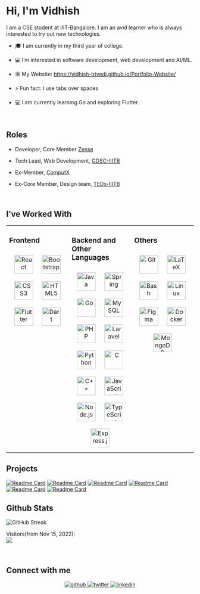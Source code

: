 # Hi, I'm Vidhish  
  

I am a CSE student at IIIT-Bangalore. I am an avid learner who is always interested to try out new technologies.  
  

- 🎓 I am currently in my third year of college.  
  

- 💻 I’m interested in software development, web development and AI/ML.  
  

- 🕸 My Website: https://vidhish-trivedi.github.io/Portfolio-Website/


- ⚡ Fun fact: I use tabs over spaces  
  
 
- 💻 I am currently learning Go and exploring Flutter.

<br/>  

## Roles  
  

- Developer, Core Member [Zense](https://zense.co.in/)  

- Tech Lead, Web Development, [GDSC-IIITB](https://gdsc.community.dev/international-institute-of-information-technology-iiit-bangalore/)  

- Ex-Member, [ComputX](https://stunning-hamster-ccbf28.netlify.app/)  

- Ex-Core Member, Design team, [TEDx-IIITB](https://www.tedxiiitbangalore.in/)  
  

<br/>  

## I've Worked With  
  
<table><tr><td valign="top" width="33%">



### Frontend  
<div align="center">  
<a href="https://reactjs.org/" target="_blank"><img style="margin: 10px" src="https://profilinator.rishav.dev/skills-assets/react-original-wordmark.svg" alt="React" height="50" /></a>  
<a href="https://getbootstrap.com/docs/3.4/javascript/" target="_blank"><img style="margin: 10px" src="https://profilinator.rishav.dev/skills-assets/bootstrap-plain.svg" alt="Bootstrap" height="50" /></a>  
<a href="https://www.w3schools.com/css/" target="_blank"><img style="margin: 10px" src="https://profilinator.rishav.dev/skills-assets/css3-original-wordmark.svg" alt="CSS3" height="50" /></a>  
<a href="https://en.wikipedia.org/wiki/HTML5" target="_blank"><img style="margin: 10px" src="https://profilinator.rishav.dev/skills-assets/html5-original-wordmark.svg" alt="HTML5" height="50" /></a>  
<a href="https://flutter.dev/" target="_blank"><img style="margin: 10px" src="https://profilinator.rishav.dev/skills-assets/flutterio-icon.svg" alt="Flutter" height="50" /></a>  
<a href="https://dart.dev/" target="_blank"><img style="margin: 10px" src="https://profilinator.rishav.dev/skills-assets/dartlang-icon.svg" alt="Dart" height="50" /></a>  
</div>

</td><td valign="top" width="33%">



### Backend and Other Languages  
<div align="center">  
<a href="https://www.java.com/" target="_blank"><img style="margin: 10px" src="https://profilinator.rishav.dev/skills-assets/java-original-wordmark.svg" alt="Java" height="50" /></a>  
<a href="https://docs.spring.io/spring-framework/docs/3.0.x/reference/expressions.html#:~:text=The%20Spring%20Expression%20Language%20(SpEL,and%20basic%20string%20templating%20functionality." target="_blank"><img style="margin: 10px" src="https://profilinator.rishav.dev/skills-assets/springio-icon.svg" alt="Spring" height="50" /></a>  
<a href="https://go.dev/" target="_blank"><img style="margin: 10px" src="https://profilinator.rishav.dev/skills-assets/go-original.svg" alt="Go" height="50" /></a>  
<a href="https://www.mysql.com/" target="_blank"><img style="margin: 10px" src="https://profilinator.rishav.dev/skills-assets/mysql-original-wordmark.svg" alt="MySQL" height="50" /></a>  
<a href="https://www.php.net/" target="_blank"><img style="margin: 10px" src="https://profilinator.rishav.dev/skills-assets/php-original.svg" alt="PHP" height="50" /></a>  
<a href="https://laravel.com/" target="_blank"><img style="margin: 10px" src="https://profilinator.rishav.dev/skills-assets/laravel-plain-wordmark.svg" alt="Laravel" height="50" /></a>  
<a href="https://www.python.org/" target="_blank"><img style="margin: 10px" src="https://profilinator.rishav.dev/skills-assets/python-original.svg" alt="Python" height="50" /></a>  
<a href="https://www.cprogramming.com/" target="_blank"><img style="margin: 10px" src="https://profilinator.rishav.dev/skills-assets/c-original.svg" alt="C" height="50" /></a>  
<a href="https://www.cplusplus.com/" target="_blank"><img style="margin: 10px" src="https://profilinator.rishav.dev/skills-assets/cplusplus-original.svg" alt="C++" height="50" /></a>  
<a href="https://www.javascript.com/" target="_blank"><img style="margin: 10px" src="https://profilinator.rishav.dev/skills-assets/javascript-original.svg" alt="JavaScript" height="50" /></a>  
<a href="https://nodejs.org/" target="_blank"><img style="margin: 10px" src="https://profilinator.rishav.dev/skills-assets/nodejs-original-wordmark.svg" alt="Node.js" height="50" /></a>  
<a href="https://www.typescriptlang.org/" target="_blank"><img style="margin: 10px" src="https://profilinator.rishav.dev/skills-assets/typescript-original.svg" alt="TypeScript" height="50" /></a>  
<a href="https://expressjs.com/" target="_blank"><img style="margin: 10px" src="https://profilinator.rishav.dev/skills-assets/express-original-wordmark.svg" alt="Express.js" height="50" /></a>  
</div>

</td><td valign="top" width="33%">



### Others  
<div align="center">  
<a href="https://github.com/" target="_blank"><img style="margin: 10px" src="https://profilinator.rishav.dev/skills-assets/git-scm-icon.svg" alt="Git" height="50" /></a>  
<a href="https://www.latex-project.org/" target="_blank"><img style="margin: 10px" src="https://profilinator.rishav.dev/skills-assets/latex.png" alt="LaTeX" height="50" /></a>  
<a href="https://www.gnu.org/software/bash/" target="_blank"><img style="margin: 10px" src="https://profilinator.rishav.dev/skills-assets/gnu_bash-icon.svg" alt="Bash" height="50" /></a>  
<a href="https://www.linux.org/" target="_blank"><img style="margin: 10px" src="https://profilinator.rishav.dev/skills-assets/linux-original.svg" alt="Linux" height="50" /></a>  
<a href="https://www.figma.com/" target="_blank"><img style="margin: 10px" src="https://profilinator.rishav.dev/skills-assets/figma-icon.svg" alt="Figma" height="50" /></a>  
<a href="https://www.docker.com/" target="_blank"><img style="margin: 10px" src="https://profilinator.rishav.dev/skills-assets/docker-original-wordmark.svg" alt="Docker" height="50" /></a> 
<a href="https://www.mongodb.com/" target="_blank"><img style="margin: 10px" src="https://profilinator.rishav.dev/skills-assets/mongodb-original-wordmark.svg" alt="MongoDB" height="50" /></a>
</div>

</td></tr></table>  


## Projects
[![Readme Card](https://github-readme-stats.vercel.app/api/pin/?username=Vidhish-Trivedi&repo=Ecommerce-Management-DBMS)](https://github.com/Vidhish-Trivedi/Ecommerce-Management-DBMS)
[![Readme Card](https://github-readme-stats.vercel.app/api/pin/?username=Vidhish-Trivedi&repo=ServeIt)](https://github.com/Vidhish-Trivedi/ServeIt)
[![Readme Card](https://github-readme-stats.vercel.app/api/pin/?username=Vidhish-Trivedi&repo=Expense-Tracker-FlutterBasics)](https://github.com/Vidhish-Trivedi/Expense-Tracker-FlutterBasics)
[![Readme Card](https://github-readme-stats.vercel.app/api/pin/?username=Vidhish-Trivedi&repo=Topological-Persistence)](https://github.com/Vidhish-Trivedi/Topological-Persistence)
[![Readme Card](https://github-readme-stats.vercel.app/api/pin/?username=Vidhish-Trivedi&repo=Online-Retail-Store)](https://github.com/Vidhish-Trivedi/Online-Retail-Store)
[![Readme Card](https://github-readme-stats.vercel.app/api/pin/?username=Vidhish-Trivedi&repo=Polls-On-Spring)](https://github.com/Vidhish-Trivedi/Polls-On-Spring)


## Github Stats  

<!-- <div><img src="https://github-readme-stats.vercel.app/api?username=Vidhish-Trivedi&show_icons=true&count_private=true&hide_border=true" align="center" /></div>  -->

![GitHub Streak](https://github-readme-streak-stats.herokuapp.com/?user=Vidhish-Trivedi&theme=tokyonight&show_icons=true)

<!-- ![Top Langs](https://github-readme-stats.vercel.app/api/top-langs/?username=Vidhish-Trivedi&theme=tokyonight&show_icons=true) -->

<!-- ## 🏆GitHub Trophies -->
<!-- ![](https://github-profile-trophy.vercel.app/?username=Vidhish-Trivedi&theme=discord&no-frame=true&no-bg=false&margin-w=4) -->

<p> 
  Visitors(from Nov 15, 2022):<br>
  <img src="https://profile-counter.glitch.me/Vidhish-Trivedi/count.svg" />
</p>

<br/>  


## Connect with me  
<div align="center">
<a href="https://github.com/vidhish-trivedi" target="_blank">
<img src=https://img.shields.io/badge/github-%2324292e.svg?&style=for-the-badge&logo=github&logoColor=white alt=github style="margin-bottom: 5px;" />
</a>
<a href="https://twitter.com/TrivediVidhish" target="_blank">
<img src=https://img.shields.io/badge/twitter-%2300acee.svg?&style=for-the-badge&logo=twitter&logoColor=white alt=twitter style="margin-bottom: 5px;" />
</a>
<a href="https://linkedin.com/in/vidhish-trivedi-434b15223" target="_blank">
<img src=https://img.shields.io/badge/linkedin-%231E77B5.svg?&style=for-the-badge&logo=linkedin&logoColor=white alt=linkedin style="margin-bottom: 5px;" />
</a>  
</div>  

<br />
